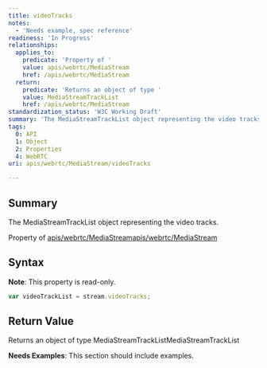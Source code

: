 ```yaml
---
title: videoTracks
notes:
  - 'Needs example, spec reference'
readiness: 'In Progress'
relationships:
  applies_to:
    predicate: 'Property of '
    value: apis/webrtc/MediaStream
    href: /apis/webrtc/MediaStream
  return:
    predicate: 'Returns an object of type '
    value: MediaStreamTrackList
    href: /apis/webrtc/MediaStream
standardization_status: 'W3C Working Draft'
summary: 'The MediaStreamTrackList object representing the video tracks.'
tags:
  0: API
  1: Object
  2: Properties
  4: WebRTC
uri: apis/webrtc/MediaStream/videoTracks

---
```

## Summary

The MediaStreamTrackList object representing the video tracks.

Property of [apis/webrtc/MediaStream](/apis/webrtc/MediaStream)[apis/webrtc/MediaStream](/apis/webrtc/MediaStream)

## Syntax

**Note**: This property is read-only.

``` js
var videoTrackList = stream.videoTracks;
```

## Return Value

Returns an object of type MediaStreamTrackListMediaStreamTrackList

**Needs Examples**: This section should include examples.

